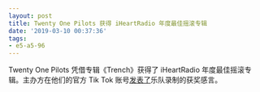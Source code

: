 ```yaml
---
layout: post
title: Twenty One Pilots 获得 iHeartRadio 年度最佳摇滚专辑
date: '2019-03-10 00:37:36'
tags:
- e5-a5-96
---
```


Twenty One Pilots 凭借专辑《Trench》获得了 iHeartRadio 年度最佳摇滚专辑。主办方在他们的官方 Tik Tok 账号[发表了](https://twitter.com/Ieavethecityy/status/1104497969536122881)乐队录制的获奖感言。

